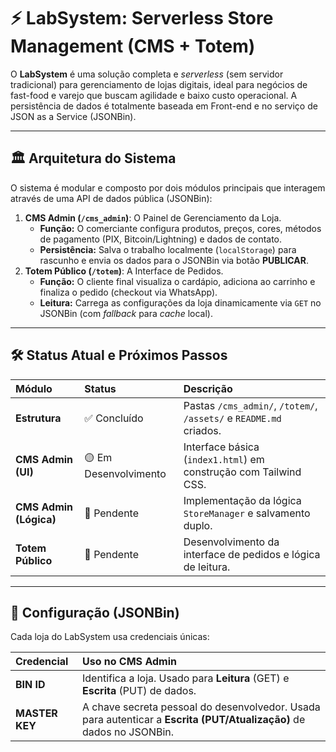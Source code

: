 # ⚡️ LabSystem: Serverless Store Management (CMS + Totem)

O **LabSystem** é uma solução completa e *serverless* (sem servidor tradicional) para gerenciamento de lojas digitais, ideal para negócios de fast-food e varejo que buscam agilidade e baixo custo operacional. A persistência de dados é totalmente baseada em Front-end e no serviço de JSON as a Service (JSONBin).

---

## 🏛️ Arquitetura do Sistema

O sistema é modular e composto por dois módulos principais que interagem através de uma API de dados pública (JSONBin):

1.  **CMS Admin (`/cms_admin`)**: O Painel de Gerenciamento da Loja.
    * **Função:** O comerciante configura produtos, preços, cores, métodos de pagamento (PIX, Bitcoin/Lightning) e dados de contato.
    * **Persistência:** Salva o trabalho localmente (`localStorage`) para rascunho e envia os dados para o JSONBin via botão **PUBLICAR**.
2.  **Totem Público (`/totem`)**: A Interface de Pedidos.
    * **Função:** O cliente final visualiza o cardápio, adiciona ao carrinho e finaliza o pedido (checkout via WhatsApp).
    * **Leitura:** Carrega as configurações da loja dinamicamente via `GET` no JSONBin (com *fallback* para *cache* local).

---

## 🛠️ Status Atual e Próximos Passos

| Módulo | Status | Descrição |
| :--- | :--- | :--- |
| **Estrutura** | ✅ Concluído | Pastas `/cms_admin/`, `/totem/`, `/assets/` e `README.md` criados. |
| **CMS Admin (UI)** | 🟡 Em Desenvolvimento | Interface básica (`index1.html`) em construção com Tailwind CSS. |
| **CMS Admin (Lógica)** | 🔴 Pendente | Implementação da lógica `StoreManager` e salvamento duplo. |
| **Totem Público** | 🔴 Pendente | Desenvolvimento da interface de pedidos e lógica de leitura. |

---
## 🔑 Configuração (JSONBin)

Cada loja do LabSystem usa credenciais únicas:

| Credencial | Uso no CMS Admin |
| :--- | :--- |
| **BIN ID** | Identifica a loja. Usado para **Leitura** (GET) e **Escrita** (PUT) de dados. |
| **MASTER KEY** | A chave secreta pessoal do desenvolvedor. Usada para autenticar a **Escrita (PUT/Atualização)** de dados no JSONBin. |
